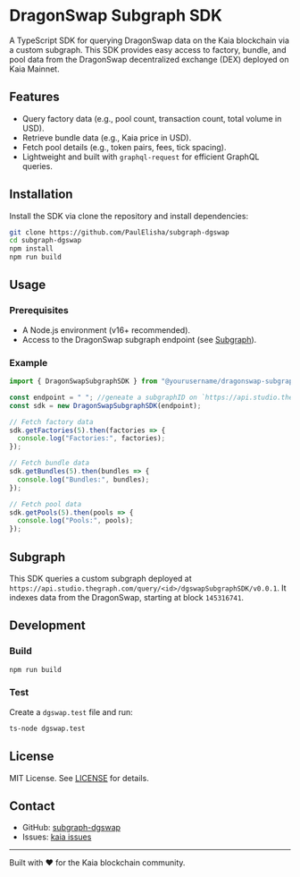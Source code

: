 # DragonSwap Subgraph SDK

A TypeScript SDK for querying DragonSwap data on the Kaia blockchain via a custom subgraph. This SDK provides easy access to factory, bundle, and pool data from the DragonSwap decentralized exchange (DEX) deployed on Kaia Mainnet.

## Features

- Query factory data (e.g., pool count, transaction count, total volume in USD).
- Retrieve bundle data (e.g., Kaia price in USD).
- Fetch pool details (e.g., token pairs, fees, tick spacing).
- Lightweight and built with `graphql-request` for efficient GraphQL queries.

## Installation

Install the SDK via clone the repository and install dependencies:

```bash
git clone https://github.com/PaulElisha/subgraph-dgswap
cd subgraph-dgswap
npm install
npm run build
```

## Usage

### Prerequisites

- A Node.js environment (v16+ recommended).
- Access to the DragonSwap subgraph endpoint (see [Subgraph](#subgraph)).

### Example

```typescript
import { DragonSwapSubgraphSDK } from "@yourusername/dragonswap-subgraph-sdk";

const endpoint = " "; //geneate a subgraphID on `https://api.studio.thegraph.com/query/<id>/dgswapSubgraphSDK/v0.0.1`
const sdk = new DragonSwapSubgraphSDK(endpoint);

// Fetch factory data
sdk.getFactories(5).then(factories => {
  console.log("Factories:", factories);
});

// Fetch bundle data
sdk.getBundles(5).then(bundles => {
  console.log("Bundles:", bundles);
});

// Fetch pool data
sdk.getPools(5).then(pools => {
  console.log("Pools:", pools);
});
```

## Subgraph

This SDK queries a custom subgraph deployed at `https://api.studio.thegraph.com/query/<id>/dgswapSubgraphSDK/v0.0.1`. It indexes data from the DragonSwap, starting at block `145316741`.


## Development

### Build

```bash
npm run build
```

### Test

Create a `dgswap.test` file and run:

```bash
ts-node dgswap.test
```

## License

MIT License. See [LICENSE](LICENSE) for details.

## Contact

- GitHub: [subgraph-dgswap](https://github.com/PaulElisha/subgraph-dgswap)
- Issues: [kaia issues](https://github.com/kaiachain/kaia-dapp-mono/issues/398)

---
Built with ❤️ for the Kaia blockchain community.
```

